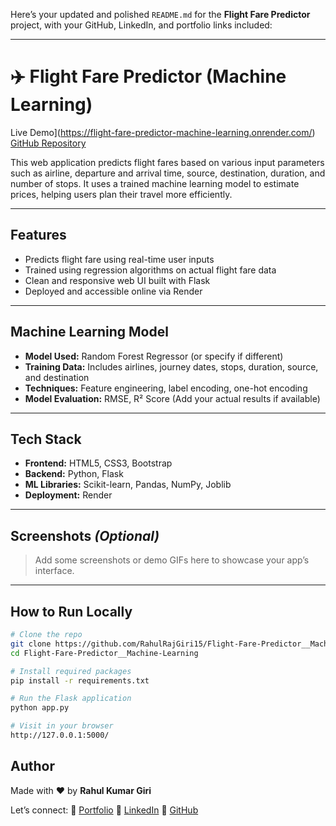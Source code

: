 Here’s your updated and polished `README.md` for the **Flight Fare Predictor** project, with your GitHub, LinkedIn, and portfolio links included:

---

# ✈️ Flight Fare Predictor (Machine Learning)

 Live Demo](https://flight-fare-predictor-machine-learning.onrender.com/)
[GitHub Repository](https://github.com/RahulRajGiri15/Flight-Fare-Predictor__Machine-Learning)

This web application predicts flight fares based on various input parameters such as airline, departure and arrival time, source, destination, duration, and number of stops. It uses a trained machine learning model to estimate prices, helping users plan their travel more efficiently.

---

##  Features

*  Predicts flight fare using real-time user inputs
*  Trained using regression algorithms on actual flight fare data
*  Clean and responsive web UI built with Flask
*  Deployed and accessible online via Render

---

##  Machine Learning Model

* **Model Used:** Random Forest Regressor (or specify if different)
* **Training Data:** Includes airlines, journey dates, stops, duration, source, and destination
* **Techniques:** Feature engineering, label encoding, one-hot encoding
* **Model Evaluation:** RMSE, R² Score (Add your actual results if available)

---

##  Tech Stack

* **Frontend:** HTML5, CSS3, Bootstrap
* **Backend:** Python, Flask
* **ML Libraries:** Scikit-learn, Pandas, NumPy, Joblib
* **Deployment:** Render

---

##  Screenshots *(Optional)*

> Add some screenshots or demo GIFs here to showcase your app’s interface.

---

##  How to Run Locally

```bash
# Clone the repo
git clone https://github.com/RahulRajGiri15/Flight-Fare-Predictor__Machine-Learning
cd Flight-Fare-Predictor__Machine-Learning

# Install required packages
pip install -r requirements.txt

# Run the Flask application
python app.py

# Visit in your browser
http://127.0.0.1:5000/
```


##  Author

Made with ❤️ by **Rahul Kumar Giri**

Let’s connect:
🔗 [Portfolio](https://rahulkumargiri.vercel.app/)
🔗 [LinkedIn](https://www.linkedin.com/in/rahulkumargiri15/)
🔗 [GitHub](https://github.com/RahulRajGiri15)

